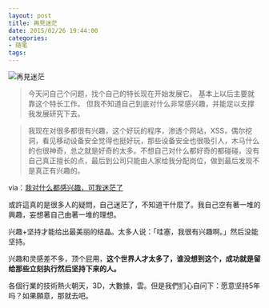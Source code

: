 ```yaml
---
layout: post
title: 再見迷茫
date: 2015/02/26 19:44:00
categories:
- 随笔
tags:
---
```


![再見迷茫][1]

> 今天问自己个问题，找个自己的特长现在开始发展它。 基本上以后主要就靠这个特长工作。 但我不知道自己到底对什么非常感兴趣，并能足以支撑我发展研究下去。

> 我现在对很多都很有兴趣，这个好玩的程序，渗透个网站，XSS，偶尔挖洞，看见移动设备安全觉得也挺好玩，那些设备安全也很吸引人，木马什么的也很神奇，总之就是好奇的太多。不想自己对什么都好奇的都碰碰，没有自己真正擅长的点，最后到公司只能由人家给我分配岗位，做到最后发现不是真正有兴趣的。

via：[我对什么都感兴趣，可我迷茫了][2]

或許這真的是很多人的疑問，自己迷茫了，不知道干什麼了。我自己空有著一堆的興趣，妄想著自己由著一堆的理想。

兴趣+坚持才能给出最美丽的结晶。太多人说：「哇塞，我很有兴趣啊。」然后没能坚持。

兴趣和灵感差不多，顶个屁用，**这个世界人才太多了，谁没想到这个，成功就是留给那些立刻执行然后坚持下来的人。**

各個行業的技術熱火朝天，3D，大數據，雲。但是我們扪心自问下：愿意坚持5年吗？如果願意，那就去吧。

 [1]: http://mmbiz.qpic.cn/mmbiz/kicMePHlP6TCLKdKUb0feib3xWejsDUQVOfvCTPYBzuV6UwcEFOq8LxjnuOaXjrcUFXG38rfvibvqSibqticZJBMmdw/0?tp=webp&wxfrom=5

 [2]: http://mp.weixin.qq.com/mp/appmsg/show?__biz=MzA3NTEzMTUwNA==&appmsgid=10012013&itemidx=1&sign=4cb58b64c212135b8a4c0494ed9f0596#wechat_redirect
